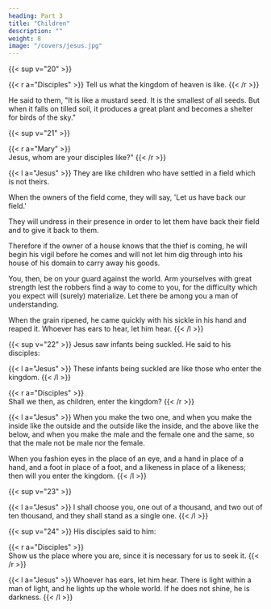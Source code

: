 ```yaml
---
heading: Part 3
title: "Children" 
description: ""
weight: 8
image: "/covers/jesus.jpg"
---
```



{{< sup v="20" >}}  

{{< r a="Disciples" >}}
Tell us what the kingdom of heaven is like.
{{< /r >}}

He said to them, "It is like a mustard seed. It is the smallest of all seeds. But when it falls
on tilled soil, it produces a great plant and becomes a shelter for birds of the sky."




{{< sup v="21" >}}  

{{< r a="Mary" >}}  
Jesus, whom are your disciples like?"
{{< /r >}}  


{{< l a="Jesus" >}}
They are like children who have settled in a field which is not theirs. 

When the owners of the field come, they will say, 'Let us have back our field.'

They will undress in their presence in order to let them have back their field and to give it back to them.

Therefore if the owner of a house knows that the thief is coming, he will begin his vigil before he comes and will not let him dig through into his house of his domain to carry away his goods. 

You, then, be on your guard against the world. Arm yourselves with great strength lest the robbers find a way to come to you, for the difficulty which
you expect will (surely) materialize. Let there be among you a man of understanding.

When the grain ripened, he came quickly with his sickle in his hand and reaped it. Whoever has ears to hear, let him hear.
{{< /l >}}


{{< sup v="22" >}} Jesus saw infants being suckled. He said to his disciples:

{{< l a="Jesus" >}}
These infants being suckled are like those who enter the kingdom.
{{< /l >}}

{{< r a="Disciples" >}}  
Shall we then, as children, enter the kingdom?
{{< /r >}}

{{< l a="Jesus" >}}
When you make the two one, and when you make the inside like the outside and the outside like the inside, and the above like the below, and when you make
the male and the female one and the same, so that the male not be male nor the female. 

When you fashion eyes in the place of an eye, and a hand in place of a hand, and a foot in place of a foot, and a likeness in place of a likeness; then will you enter the
kingdom.
{{< /l >}}


{{< sup v="23" >}}

{{< l a="Jesus" >}}
I shall choose you, one out of a thousand, and two out of ten thousand, and they shall stand as a single one.
{{< /l >}}

{{< sup v="24" >}} His disciples said to him:

{{< r a="Disciples" >}}  
Show us the place where you are, since it is necessary for us to seek it.
{{< /r >}}  

{{< l a="Jesus" >}}
Whoever has ears, let him hear. There is light within a man of light, and he lights up the whole world. If he does not shine, he is darkness.
{{< /l >}}




